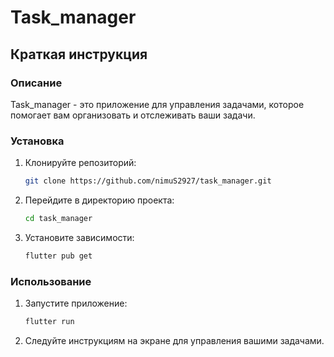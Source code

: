 # Task_manager

## Краткая инструкция

### Описание
Task_manager - это приложение для управления задачами, которое помогает вам организовать и отслеживать ваши задачи.

### Установка
1. Клонируйте репозиторий:
   ```sh
   git clone https://github.com/nimuS2927/task_manager.git
   ```
2. Перейдите в директорию проекта:
   ```sh
   cd task_manager
   ```
3. Установите зависимости:
   ```sh
   flutter pub get
   ```

### Использование
1. Запустите приложение:
   ```sh
   flutter run
   ```
2. Следуйте инструкциям на экране для управления вашими задачами.

